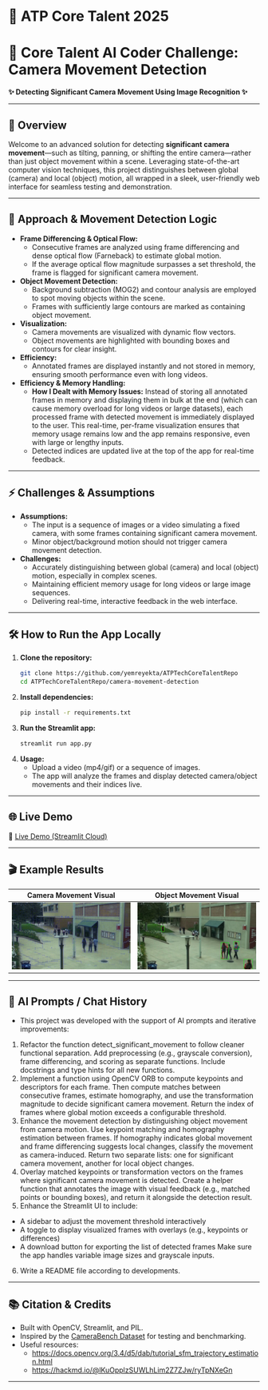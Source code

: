 # 🚀 ATP Core Talent 2025
# 🎥 Core Talent AI Coder Challenge: Camera Movement Detection

**✨ Detecting Significant Camera Movement Using Image Recognition ✨**

---

## 🌟 Overview

Welcome to an advanced solution for detecting **significant camera movement**—such as tilting, panning, or shifting the entire camera—rather than just object movement within a scene. Leveraging state-of-the-art computer vision techniques, this project distinguishes between global (camera) and local (object) motion, all wrapped in a sleek, user-friendly web interface for seamless testing and demonstration.

---

## 🧠 Approach & Movement Detection Logic

- **Frame Differencing & Optical Flow:**
  - Consecutive frames are analyzed using frame differencing and dense optical flow (Farneback) to estimate global motion.
  - If the average optical flow magnitude surpasses a set threshold, the frame is flagged for significant camera movement.
- **Object Movement Detection:**
  - Background subtraction (MOG2) and contour analysis are employed to spot moving objects within the scene.
  - Frames with sufficiently large contours are marked as containing object movement.
- **Visualization:**
  - Camera movements are visualized with dynamic flow vectors.
  - Object movements are highlighted with bounding boxes and contours for clear insight.
- **Efficiency:**
  - Annotated frames are displayed instantly and not stored in memory, ensuring smooth performance even with long videos.
- **Efficiency & Memory Handling:**
  - **How I Dealt with Memory Issues:** Instead of storing all annotated frames in memory and displaying them in bulk at the end (which can cause memory overload for long videos or large datasets), each processed frame with detected movement is immediately displayed to the user. This real-time, per-frame visualization ensures that memory usage remains low and the app remains responsive, even with large or lengthy inputs.
  - Detected indices are updated live at the top of the app for real-time feedback.

---

## ⚡️ Challenges & Assumptions

- **Assumptions:**
  - The input is a sequence of images or a video simulating a fixed camera, with some frames containing significant camera movement.
  - Minor object/background motion should not trigger camera movement detection.
- **Challenges:**
  - Accurately distinguishing between global (camera) and local (object) motion, especially in complex scenes.
  - Maintaining efficient memory usage for long videos or large image sequences.
  - Delivering real-time, interactive feedback in the web interface.

---

## 🛠️ How to Run the App Locally

1. **Clone the repository:**
   ```bash
   git clone https://github.com/yemreyekta/ATPTechCoreTalentRepo
   cd ATPTechCoreTalentRepo/camera-movement-detection
   ```
2. **Install dependencies:**
   ```bash
   pip install -r requirements.txt
   ```
3. **Run the Streamlit app:**
   ```bash
   streamlit run app.py
   ```
4. **Usage:**
   - Upload a video (mp4/gif) or a sequence of images.
   - The app will analyze the frames and display detected camera/object movements and their indices live.

---

## 🌐 Live Demo

🔗 [Live Demo (Streamlit Cloud)](https://atptechcoretalentrepo-yunusemreyekta.streamlit.app/)

---

## 🎬 Example Results

| Camera Movement Visual | Object Movement Visual |
|-----------------------|-----------------------|
| ![Camera Movement](camera-movement-detection/images/fc72c2c62ca44a1642a7f6281b96caa1500fa98cd8ebfd57f2bd7b6c.jpg) | ![Object Movement](camera-movement-detection/images/e9eb0d02ec2e4d6da53232ded94b25445cfc4d3eeb21b45d866b5272.jpg) |

---

## 🤖 AI Prompts / Chat History

- This project was developed with the support of AI prompts and iterative improvements:
1. Refactor the function detect_significant_movement to follow cleaner functional separation. Add preprocessing (e.g., grayscale conversion), frame differencing, and scoring as separate functions. Include docstrings and type hints for all new functions.
2. Implement a function using OpenCV ORB to compute keypoints and descriptors for each frame. Then compute matches between consecutive frames, estimate homography, and use the transformation magnitude to decide significant camera movement.
Return the index of frames where global motion exceeds a configurable threshold.
3. Enhance the movement detection by distinguishing object movement from camera motion.
Use keypoint matching and homography estimation between frames. If homography indicates global movement and frame differencing suggests local changes, classify the movement as camera-induced.
Return two separate lists: one for significant camera movement, another for local object changes.
4. Overlay matched keypoints or transformation vectors on the frames where significant camera movement is detected.
Create a helper function that annotates the image with visual feedback (e.g., matched points or bounding boxes), and return it alongside the detection result.
5. Enhance the Streamlit UI to include:
- A sidebar to adjust the movement threshold interactively
- A toggle to display visualized frames with overlays (e.g., keypoints or differences)
- A download button for exporting the list of detected frames
Make sure the app handles variable image sizes and grayscale inputs.
6. Write a README file according to developments.

---

## 📚 Citation & Credits

- Built with OpenCV, Streamlit, and PIL.
- Inspired by the [CameraBench Dataset](https://huggingface.co/datasets/syCen/CameraBench) for testing and benchmarking.
- Useful resources:
  - https://docs.opencv.org/3.4/d5/dab/tutorial_sfm_trajectory_estimation.html
  - https://hackmd.io/@lKuOpplzSUWLhLim2Z7ZJw/ryTpNXeGn

---
